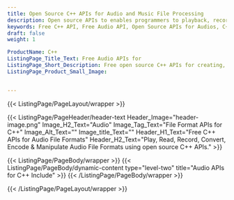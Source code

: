 ```yaml
---
title: Open Source C++ APIs for Audio and Music File Processing
description: Open source APIs to enables programmers to playback, record, mix, read & manipulate Audio file formats using C++
keywords: Free C++ API, Free Audio API, Open Source APIs for Audios, C++ Audio API, Create Free Audio, Convert Audio Free, Encode Audio Free, Convert MP3 Free, Free MP3 Converter, Free MP3 Encoder, C++ libraries for music
draft: false
weight: 1

ProductName: C++
ListingPage_Title_Text: Free Audio APIs for
ListingPage_Short_Description: Free open source C++ APIs for creating, manipulating and converting popular audio file formats inside their own applications.
ListingPage_Product_Small_Image: 


---
```


{{< ListingPage/PageLayout/wrapper >}}

{{< ListingPage/PageHeader/header-text
Header_Image="header-image.png"
Image_H2_Text="Audio"
Image_Tag_Text="File Format APIs for C++"
Image_Alt_Text=""
Image_title_Text=""
Header_H1_Text="Free C++ APIs for Audio File Formats"
Header_H2_Text="Play, Read, Record, Convert, Encode & Manipulate Audio File Formats using open source C++ APIs." >}}

{{< ListingPage/PageBody/wrapper >}}
{{< ListingPage/PageBody/dynamic-content type="level-two" title="Audio APIs for C++ Include" >}}
{{< /ListingPage/PageBody/wrapper >}}

{{< /ListingPage/PageLayout/wrapper >}}